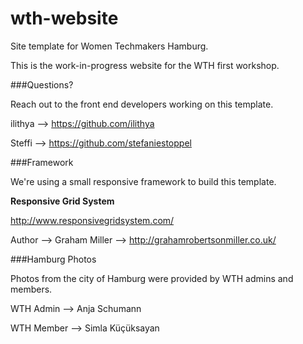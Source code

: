 # wth-website
Site template for Women Techmakers Hamburg.

This is the work-in-progress website for the WTH first workshop.

###Questions?

Reach out to the front end developers working on this template.

ilithya --> https://github.com/ilithya

Steffi --> https://github.com/stefaniestoppel

###Framework

We're using a small responsive framework to build this template.

**Responsive Grid System**

http://www.responsivegridsystem.com/

Author --> Graham Miller --> http://grahamrobertsonmiller.co.uk/ 

###Hamburg Photos

Photos from the city of Hamburg were provided by WTH admins and members.

WTH Admin --> Anja Schumann

WTH Member --> Simla K&uuml;&ccedil;&uuml;ksayan